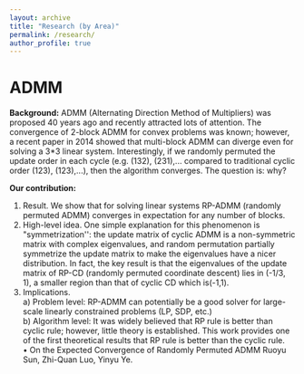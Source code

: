 ```yaml
---
layout: archive
title: "Research (by Area)"
permalink: /research/
author_profile: true
---
```


ADMM
======
**Background:** ADMM (Alternating Direction Method of Multipliers) was proposed 40 years ago and recently attracted lots of attention. The convergence of 2-block ADMM for convex problems was known; however, a recent paper in 2014 showed that multi-block ADMM can diverge even for solving a 3*3 linear system. Interestingly, if we randomly permuted the update order in each cycle (e.g. (132), (231),... compared to traditional cyclic order (123), (123),...), then the algorithm converges. The question is: why?  

**Our contribution:**  
1) Result. We show that for solving linear systems RP-ADMM (randomly permuted ADMM) converges in expectation for any number of blocks.  
2) High-level idea. One simple explanation for this phenomenon is "symmetrization'': the update matrix of cyclic ADMM is a non-symmetric matrix with complex eigenvalues, and random permutation partially symmetrize the update matrix to make the eigenvalues have a nicer distribution. In fact, the key result is that the eigenvalues of the update matrix of RP-CD (randomly permuted coordinate descent) lies in (-1/3, 1), a smaller region than that of cyclic CD which is(-1,1).  
3) Implications.  
   a) Problem level: RP-ADMM can potentially be a good solver for large-scale linearly constrained problems (LP, SDP, etc.)  
   b) Algorithm level: It was widely believed that RP rule is better than cyclic rule; however, little theory is established. This work provides one of the first theoretical results that RP rule is better than the cyclic rule.  
      •	On the Expected Convergence of Randomly Permuted ADMM  Ruoyu Sun, Zhi-Quan Luo, Yinyu Ye.  

